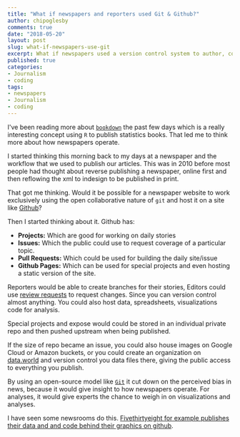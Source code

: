 ```yaml
---
title: "What if newspapers and reporters used Git & Github?"
author: chipoglesby
comments: true
date: "2018-05-20"
layout: post
slug: what-if-newspapers-use-git
excerpt: What if newspapers used a version control system to author, collaborate and publish all of their work? Would that be possible?
published: true
categories:
- Journalism
- coding
tags:
- newspapers
- Journalism
- coding
---
```


I've been reading more about [`bookdown`](https://bookdown.org/) the past
few days which is a really interesting concept using `R` to publish statistics
books. That led me to think more about how newspapers operate.

I started thinking this morning back to my days at a newspaper and the workflow
that we used to publish our articles. This was in 2010 before most people had
thought about reverse publishing a newspaper, online first and then reflowing
the xml to indesign to be published in print.

That got me thinking. Would it be possible for a newspaper website to work
exclusively using the open collaborative nature of `git` and host it on a site
like [Github](https://github.com)?

Then I started thinking about it. Github has:

 * **Projects:** Which are good for working on daily stories
 * **Issues:** Which the public could use to request coverage of a particular
 topic.
 * **Pull Requests:** Which could be used for building the daily site/issue
 * **Github Pages:** Which can be used for special projects and even hosting a
 static version of the site.

Reporters would be able to create branches for their stories, Editors could use
[review requests](https://blog.github.com/2016-12-07-introducing-review-requests/)
to request changes. Since you can version control almost anything.  You could
also host data, spreadsheets, visualizations code for analysis.

Special projects and expose would could be stored in an individual private repo
and then pushed upstream when being published.

If the size of repo became an issue, you could also house images on Google Cloud
or Amazon buckets, or you could create an organization on
[data.world](https://data.world/) and version control you data files there,
giving the public access to everything you publish.

By using an open-source model like [`Git`](https://git-scm.com/) it cut down on
the perceived bias in news, because it would give insight to how newspapers
operate. For analyses, it would give experts the chance to weigh in on
visualizations and analyses.

I have seen some newsrooms do this. [Fivethirtyeight for example publishes
their data and and code behind their graphics on github](https://github.com/fivethirtyeight).
